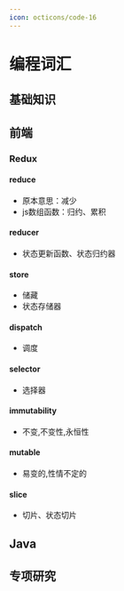 ```yaml
---
icon: octicons/code-16
---
```


# 编程词汇

## 基础知识

## 前端

### Redux

#### reduce

- 原本意思：减少
- js数组函数：归约、累积

#### reducer

- 状态更新函数、状态归约器

#### store

- 储藏
- 状态存储器

#### dispatch

- 调度

#### selector

- 选择器

#### immutability

- 不变,不变性,永恒性

#### mutable

- 易变的,性情不定的

#### slice

- 切片、状态切片

## Java

## 专项研究
